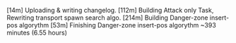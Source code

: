 [14m]  Uploading & writing changelog.
[112m] Building Attack only Task, Rewriting transport spawn search algo.
[214m] Building  Danger-zone insert-pos algorythm
[53m]  Finishing Danger-zone insert-pos algorythm
~393 minutes (6.55 hours)